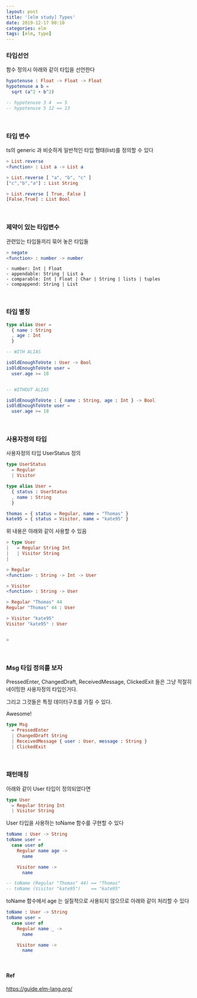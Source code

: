 ```yaml
---
layout: post
title: '[elm study] Types'
date: 2019-12-17 00:10
categories: elm
tags: [elm, type]
---
```


### 타입선언

함수 정의시 아래와 같이 타입을 선언한다

```elm
hypotenuse : Float -> Float -> Float
hypotenuse a b =
  sqrt (a^2 + b^2)

-- hypotenuse 3 4  == 5
-- hypotenuse 5 12 == 13
```

<br>

### 타입 변수

ts의 generic 과 비슷하게 일반적인 타입 형태(list)를 정의할 수 있다

```elm
> List.reverse
<function> : List a -> List a

> List.reverse [ "a", "b", "c" ]
["c","b","a"] : List String

> List.reverse [ True, False ]
[False,True] : List Bool
```

<br>

### 제약이 있는 타입변수

관련있는 타입들끼리 묶어 놓은 타입들

```elm
> negate
<function> : number -> number
```

```
- number: Int | Float
- appendable: String | List a
- comparable: Int | Float | Char | String | lists | tuples
- compappend: String | List
```

<br>

### 타입 별칭

```elm
type alias User =
  { name : String
  , age : Int
  }

-- WITH ALIAS

isOldEnoughToVote : User -> Bool
isOldEnoughToVote user =
  user.age >= 18


-- WITHOUT ALIAS

isOldEnoughToVote : { name : String, age : Int } -> Bool
isOldEnoughToVote user =
  user.age >= 18
```

<br>

### 사용자정의 타입

사용자정의 타입 UserStatus 정의

```elm
type UserStatus
  = Regular
  | Visitor

type alias User =
  { status : UserStatus
  , name : String
  }

thomas = { status = Regular, name = "Thomas" }
kate95 = { status = Visitor, name = "kate95" }
```

위 내용은 아래와 같이 사용할 수 있음

```elm
> type User
|   = Regular String Int
|   | Visitor String
|

> Regular
<function> : String -> Int -> User

> Visitor
<function> : String -> User

> Regular "Thomas" 44
Regular "Thomas" 44 : User

> Visitor "kate95"
Visitor "kate95" : User


>
```

<br>

### Msg 타입 정의를 보자

PressedEnter, ChangedDraft, ReceivedMessage, ClickedExit 들은 그냥 적절히 네이밍한 사용자정의 타입인거다.

그리고 그것들은 특정 데이터구조를 가질 수 있다.

Awesome!

```elm
type Msg
  = PressedEnter
  | ChangedDraft String
  | ReceivedMessage { user : User, message : String }
  | ClickedExit

```

<br>

### 패턴매칭

아래와 같이 User 타입이 정의되었다면

```elm
type User
  = Regular String Int
  | Visitor String
```

User 타입을 사용하는 toName 함수를 구현할 수 있다

```elm
toName : User -> String
toName user =
  case user of
    Regular name age ->
      name

    Visitor name ->
      name

-- toName (Regular "Thomas" 44) == "Thomas"
-- toName (Visitor "kate95")    == "kate95"
```

toName 함수에서 age 는 실질적으로 사용되지 않으므로 아래와 같이 처리할 수 있다

```elm
toName : User -> String
toName user =
  case user of
    Regular name _ ->
      name

    Visitor name ->
      name
```

<br>

#### Ref

https://guide.elm-lang.org/
